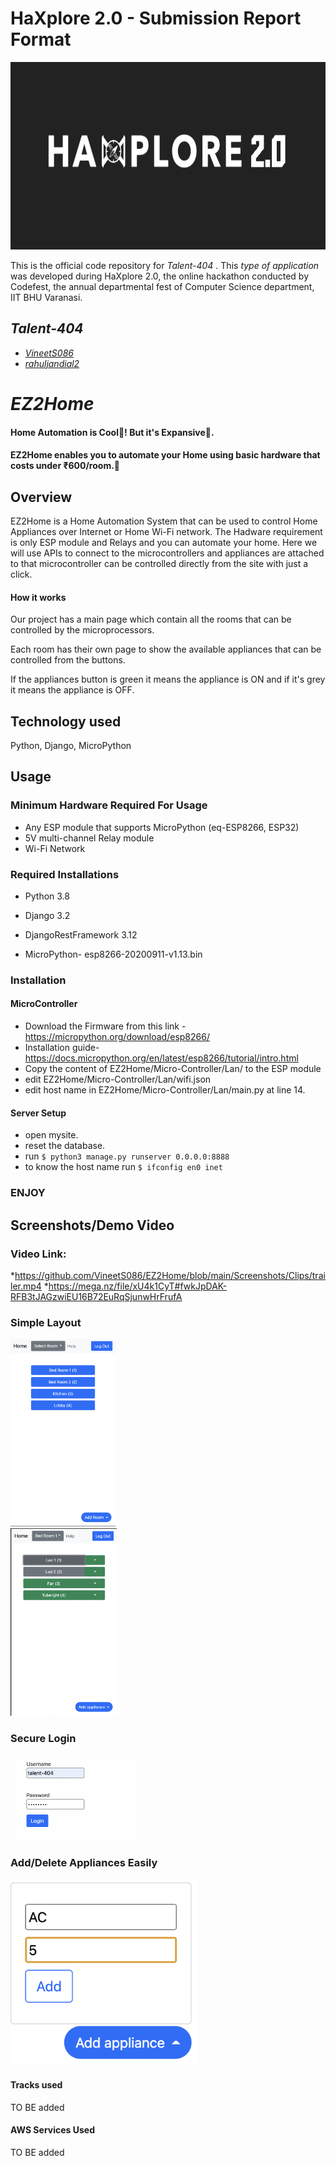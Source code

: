 # HaXplore 2.0 - Submission Report Format
<img src="https://github.com/VineetS086/EZ2Home/blob/main/Screenshots/logo.png" height="300">

This is the official code repository for _Talent-404_ . This _type of application_ was developed during HaXplore 2.0, 
the online hackathon conducted by Codefest, the annual departmental fest of Computer Science department, IIT BHU Varanasi.

## _Talent-404_

* _[VineetS086](https://github.com/VineetS086)_
* _[rahuljandial2](https://github.com/rahuljandial2)_


# _EZ2Home_
#### Home Automation is Cool🤩! But it's Expansive🥲. 
#### EZ2Home enables you to automate your Home using basic hardware that costs under ₹600/room.🤑



## Overview
EZ2Home is a Home Automation System that can be used to control Home Appliances over Internet or Home Wi-Fi network. 
The Hadware requirement is only ESP module and Relays and you can automate your home.
Here we will use APIs to connect to the microcontrollers and appliances are attached to that microcontroller can be 
controlled directly from the site with just a click.

#### How it works
Our project has a main page which contain all the rooms that can be controlled by the microprocessors.

Each room has their own page to show the available appliances that can be controlled from the buttons.

If the appliances button is green it means the appliance is ON and if it's grey it means the appliance is OFF.

## Technology used
Python, Django, MicroPython


## Usage

### Minimum Hardware Required For Usage
* Any ESP module that supports MicroPython (eq-ESP8266, ESP32)
* 5V multi-channel Relay module
* Wi-Fi Network

### Required Installations
* Python 3.8 
* Django 3.2
* DjangoRestFramework 3.12

* MicroPython- esp8266-20200911-v1.13.bin


### Installation
#### MicroController
* Download the Firmware from this link - https://micropython.org/download/esp8266/
* Installation guide- https://docs.micropython.org/en/latest/esp8266/tutorial/intro.html
* Copy the content of EZ2Home/Micro-Controller/Lan/ to the ESP module
* edit EZ2Home/Micro-Controller/Lan/wifi.json
* edit host name in EZ2Home/Micro-Controller/Lan/main.py at line 14.

#### Server Setup
* open mysite.
* reset the database.
* run `$ python3 manage.py runserver 0.0.0.0:8888`
* to know the host name run `$ ifconfig en0 inet` 

### ENJOY


## Screenshots/Demo Video
### Video Link:
*https://github.com/VineetS086/EZ2Home/blob/main/Screenshots/Clips/trailer.mp4
*https://mega.nz/file/xU4k1CyT#fwkJpDAK-RFB3tJAGzwiEU16B72EuRqSjunwHrFrufA

### Simple Layout
<div class="row">
  <div class="column">
<img src="https://github.com/VineetS086/EZ2Home/blob/main/Screenshots/home.png" height="300">
  </div>
  <div class="column">
<img src="https://github.com/VineetS086/EZ2Home/blob/main/Screenshots/room.png" height="300">
  </div>
</div>

### Secure Login
<img src="https://github.com/VineetS086/EZ2Home/blob/main/Screenshots/login.png" width="200">

### Add/Delete Appliances Easily
<img src="https://github.com/VineetS086/EZ2Home/blob/main/Screenshots/add%20appliance.png" width="300">


#### Tracks used
TO BE added


#### AWS Services Used
TO BE added





